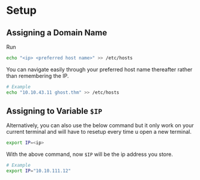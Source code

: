 # Setup

## Assigning a Domain Name
Run
``` bash
echo "<ip> <preferred host name>" >> /etc/hosts
```
You can navigate easily through your preferred host name thereafter rather than remembering the IP.

``` bash
# Example
echo "10.10.43.11 ghost.thm" >> /etc/hosts
```

## Assigning to Variable ```$IP```
Alternatively, you can also use the below command but it only work on your current terminal and will have to resetup every time u open a new terminal.
``` bash
export IP=<ip>
```
With the above command, now ```$IP``` will be the ip address you store.

``` bash
# Example
export IP="10.10.111.12"
```
